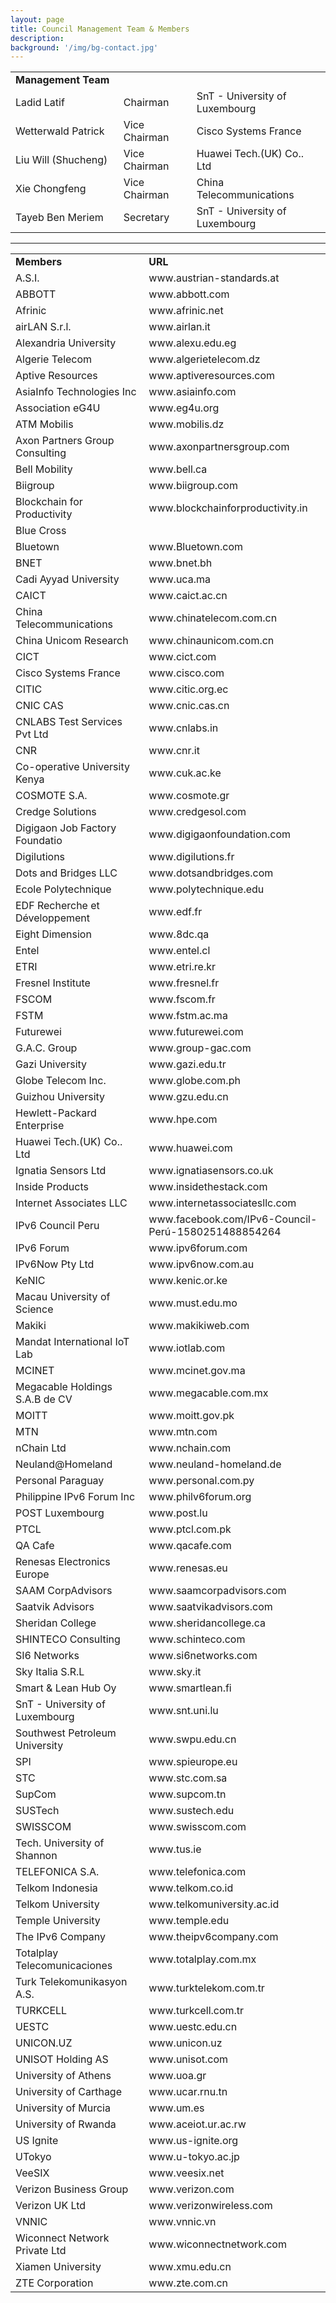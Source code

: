 ```yaml
---
layout: page
title: Council Management Team & Members
description: 
background: '/img/bg-contact.jpg'
---
```


<table><center>
<tr><td width=350><b>Management Team</b></td></tr>
<tr><td width=200>Ladid Latif</td><td width=200>Chairman</td><td width=350>SnT - University of Luxembourg</td></tr>
<tr><td width=200>Wetterwald Patrick</td><td width=200>Vice Chairman</td><td width=350>Cisco Systems France</td></tr>
<tr><td width=200>Liu Will (Shucheng)</td><td width=200>Vice Chairman</td><td width=350>Huawei Tech.(UK) Co.. Ltd</td></tr>
<tr><td width=200>Xie Chongfeng</td><td width=200>Vice Chairman</td><td width=350>China Telecommunications</td></tr>
<tr><td width=200>Tayeb Ben Meriem</td><td width=200>Secretary</td><td width=350>SnT - University of Luxembourg</td></tr>
</center></table>

---

<table><center>
<tr><td width=350><b>Members</b></td><td width=350><b>URL</b></td></tr>
<tr><td width=350>A.S.I.</td><td width=350>www.austrian-standards.at</td></tr>
<tr><td width=350>ABBOTT</td><td width=350>www.abbott.com</td></tr>
<tr><td width=350>Afrinic</td><td width=350>www.afrinic.net</td></tr>
<tr><td width=350>airLAN S.r.l.</td><td width=350>www.airlan.it</td></tr>
<tr><td width=350>Alexandria University</td><td width=350>www.alexu.edu.eg</td></tr>
<tr><td width=350>Algerie Telecom</td><td width=350>www.algerietelecom.dz</td></tr>
<tr><td width=350>Aptive Resources</td><td width=350>www.aptiveresources.com</td></tr>
<tr><td width=350>AsiaInfo Technologies Inc</td><td width=350>www.asiainfo.com</td></tr>
<tr><td width=350>Association eG4U</td><td width=350>www.eg4u.org</td></tr>
<tr><td width=350>ATM Mobilis</td><td width=350>www.mobilis.dz</td></tr>
<tr><td width=350>Axon Partners Group Consulting</td><td width=350>www.axonpartnersgroup.com</td></tr>
<tr><td width=350>Bell Mobility</td><td width=350>www.bell.ca</td></tr>
<tr><td width=350>Biigroup</td><td width=350>www.biigroup.com</td></tr>
<tr><td width=350>Blockchain for Productivity</td><td width=350>www.blockchainforproductivity.in</td></tr>
<tr><td width=350>Blue Cross</td><td width=350></td></tr>
<tr><td width=350>Bluetown</td><td width=350>www.Bluetown.com</td></tr>
<tr><td width=350>BNET</td><td width=350>www.bnet.bh</td></tr>
<tr><td width=350>Cadi Ayyad University</td><td width=350>www.uca.ma</td></tr>
<tr><td width=350>CAICT</td><td width=350>www.caict.ac.cn</td></tr>
<tr><td width=350>China Telecommunications</td><td width=350>www.chinatelecom.com.cn</td></tr>
<tr><td width=350>China Unicom Research</td><td width=350>www.chinaunicom.com.cn</td></tr>
<tr><td width=350>CICT</td><td width=350>www.cict.com</td></tr>
<tr><td width=350>Cisco Systems France</td><td width=350>www.cisco.com</td></tr>
<tr><td width=350>CITIC</td><td width=350>www.citic.org.ec</td></tr>
<tr><td width=350>CNIC CAS</td><td width=350>www.cnic.cas.cn</td></tr>
<tr><td width=350>CNLABS Test Services Pvt Ltd</td><td width=350>www.cnlabs.in</td></tr>
<tr><td width=350>CNR</td><td width=350>www.cnr.it</td></tr>
<tr><td width=350>Co-operative University Kenya</td><td width=350>www.cuk.ac.ke</td></tr>
<tr><td width=350>COSMOTE S.A.</td><td width=350>www.cosmote.gr</td></tr>
<tr><td width=350>Credge Solutions</td><td width=350>www.credgesol.com</td></tr>
<tr><td width=350>Digigaon Job Factory Foundatio</td><td width=350>www.digigaonfoundation.com</td></tr>
<tr><td width=350>Digilutions</td><td width=350>www.digilutions.fr</td></tr>
<tr><td width=350>Dots and Bridges LLC</td><td width=350>www.dotsandbridges.com</td></tr>
<tr><td width=350>Ecole Polytechnique</td><td width=350>www.polytechnique.edu</td></tr>
<tr><td width=350>EDF Recherche et Développement</td><td width=350>www.edf.fr</td></tr>
<tr><td width=350>Eight Dimension</td><td width=350>www.8dc.qa</td></tr>
<tr><td width=350>Entel</td><td width=350>www.entel.cl</td></tr>
<tr><td width=350>ETRI</td><td width=350>www.etri.re.kr</td></tr>
<tr><td width=350>Fresnel Institute</td><td width=350>www.fresnel.fr</td></tr>
<tr><td width=350>FSCOM</td><td width=350>www.fscom.fr</td></tr>
<tr><td width=350>FSTM</td><td width=350>www.fstm.ac.ma</td></tr>
<tr><td width=350>Futurewei</td><td width=350>www.futurewei.com</td></tr>
<tr><td width=350>G.A.C. Group</td><td width=350>www.group-gac.com</td></tr>
<tr><td width=350>Gazi University</td><td width=350>www.gazi.edu.tr</td></tr>
<tr><td width=350>Globe Telecom Inc.</td><td width=350>www.globe.com.ph</td></tr>
<tr><td width=350>Guizhou University</td><td width=350>www.gzu.edu.cn</td></tr>
<tr><td width=350>Hewlett-Packard Enterprise</td><td width=350>www.hpe.com</td></tr>
<tr><td width=350>Huawei Tech.(UK) Co.. Ltd</td><td width=350>www.huawei.com</td></tr>
<tr><td width=350>Ignatia Sensors Ltd</td><td width=350>www.ignatiasensors.co.uk</td></tr>
<tr><td width=350>Inside Products</td><td width=350>www.insidethestack.com</td></tr>
<tr><td width=350>Internet Associates LLC</td><td width=350>www.internetassociatesllc.com</td></tr>
<tr><td width=350>IPv6 Council Peru</td><td width=350>www.facebook.com/IPv6-Council-Perú-1580251488854264</td></tr>
<tr><td width=350>IPv6 Forum</td><td width=350>www.ipv6forum.com</td></tr>
<tr><td width=350>IPv6Now Pty Ltd</td><td width=350>www.ipv6now.com.au</td></tr>
<tr><td width=350>KeNIC</td><td width=350>www.kenic.or.ke</td></tr>
<tr><td width=350>Macau University of Science</td><td width=350>www.must.edu.mo</td></tr>
<tr><td width=350>Makiki</td><td width=350>www.makikiweb.com</td></tr>
<tr><td width=350>Mandat International IoT Lab</td><td width=350>www.iotlab.com</td></tr>
<tr><td width=350>MCINET</td><td width=350>www.mcinet.gov.ma</td></tr>
<tr><td width=350>Megacable Holdings S.A.B de CV</td><td width=350>www.megacable.com.mx</td></tr>
<tr><td width=350>MOITT</td><td width=350>www.moitt.gov.pk</td></tr>
<tr><td width=350>MTN</td><td width=350>www.mtn.com</td></tr>
<tr><td width=350>nChain Ltd</td><td width=350>www.nchain.com</td></tr>
<tr><td width=350>Neuland@Homeland</td><td width=350>www.neuland-homeland.de</td></tr>
<tr><td width=350>Personal Paraguay</td><td width=350>www.personal.com.py</td></tr>
<tr><td width=350>Philippine IPv6 Forum Inc</td><td width=350>www.philv6forum.org</td></tr>
<tr><td width=350>POST Luxembourg</td><td width=350>www.post.lu</td></tr>
<tr><td width=350>PTCL</td><td width=350>www.ptcl.com.pk</td></tr>
<tr><td width=350>QA Cafe</td><td width=350>www.qacafe.com</td></tr>
<tr><td width=350>Renesas Electronics Europe</td><td width=350>www.renesas.eu</td></tr>
<tr><td width=350>SAAM CorpAdvisors</td><td width=350>www.saamcorpadvisors.com</td></tr>
<tr><td width=350>Saatvik Advisors</td><td width=350>www.saatvikadvisors.com</td></tr>
<tr><td width=350>Sheridan College</td><td width=350>www.sheridancollege.ca</td></tr>
<tr><td width=350>SHINTECO Consulting</td><td width=350>www.schinteco.com</td></tr>
<tr><td width=350>SI6 Networks</td><td width=350>www.si6networks.com</td></tr>
<tr><td width=350>Sky Italia S.R.L</td><td width=350>www.sky.it</td></tr>
<tr><td width=350>Smart & Lean Hub Oy</td><td width=350>www.smartlean.fi</td></tr>
<tr><td width=350>SnT - University of Luxembourg</td><td width=350>www.snt.uni.lu</td></tr>
<tr><td width=350>Southwest Petroleum University</td><td width=350>www.swpu.edu.cn</td></tr>
<tr><td width=350>SPI</td><td width=350>www.spieurope.eu</td></tr>
<tr><td width=350>STC</td><td width=350>www.stc.com.sa</td></tr>
<tr><td width=350>SupCom</td><td width=350>www.supcom.tn</td></tr>
<tr><td width=350>SUSTech</td><td width=350>www.sustech.edu</td></tr>
<tr><td width=350>SWISSCOM</td><td width=350>www.swisscom.com</td></tr>
<tr><td width=350>Tech. University of Shannon</td><td width=350>www.tus.ie</td></tr>
<tr><td width=350>TELEFONICA S.A.</td><td width=350>www.telefonica.com</td></tr>
<tr><td width=350>Telkom Indonesia</td><td width=350>www.telkom.co.id</td></tr>
<tr><td width=350>Telkom University</td><td width=350>www.telkomuniversity.ac.id</td></tr>
<tr><td width=350>Temple University</td><td width=350>www.temple.edu</td></tr>
<tr><td width=350>The IPv6 Company</td><td width=350>www.theipv6company.com</td></tr>
<tr><td width=350>Totalplay Telecomunicaciones</td><td width=350>www.totalplay.com.mx</td></tr>
<tr><td width=350>Turk Telekomunikasyon A.S.</td><td width=350>www.turktelekom.com.tr</td></tr>
<tr><td width=350>TURKCELL</td><td width=350>www.turkcell.com.tr</td></tr>
<tr><td width=350>UESTC</td><td width=350>www.uestc.edu.cn</td></tr>
<tr><td width=350>UNICON.UZ</td><td width=350>www.unicon.uz</td></tr>
<tr><td width=350>UNISOT Holding AS</td><td width=350>www.unisot.com</td></tr>
<tr><td width=350>University of Athens</td><td width=350>www.uoa.gr</td></tr>
<tr><td width=350>University of Carthage</td><td width=350>www.ucar.rnu.tn</td></tr>
<tr><td width=350>University of Murcia</td><td width=350>www.um.es</td></tr>
<tr><td width=350>University of Rwanda</td><td width=350>www.aceiot.ur.ac.rw</td></tr>
<tr><td width=350>US Ignite</td><td width=350>www.us-ignite.org</td></tr>
<tr><td width=350>UTokyo</td><td width=350>www.u-tokyo.ac.jp</td></tr>
<tr><td width=350>VeeSIX</td><td width=350>www.veesix.net</td></tr>
<tr><td width=350>Verizon Business Group</td><td width=350>www.verizon.com</td></tr>
<tr><td width=350>Verizon UK Ltd</td><td width=350>www.verizonwireless.com</td></tr>
<tr><td width=350>VNNIC</td><td width=350>www.vnnic.vn</td></tr>
<tr><td width=350>Wiconnect Network Private Ltd</td><td width=350>www.wiconnectnetwork.com</td></tr>
<tr><td width=350>Xiamen University</td><td width=350>www.xmu.edu.cn</td></tr>
<tr><td width=350>ZTE Corporation</td><td width=350>www.zte.com.cn</td></tr>
</center></table>